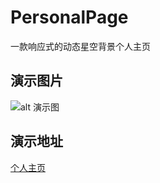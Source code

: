 # PersonalPage
一款响应式的动态星空背景个人主页


## 演示图片
![alt 演示图](https://mengxing.cc/1.png)


## 演示地址
[个人主页](https://wsl11111.github.io/bfjy/)

